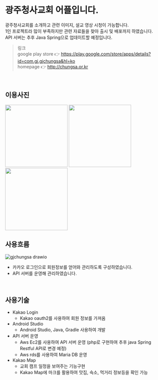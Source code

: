 # 광주청사교회 어플입니다.
광주청사교회를 소개하고 관련 이미지, 설교 영상 시청이 가능합니다. <br>
1인 프로젝트라 많이 부족하지만 관련 자료들을 찾아 출시 및 배포까지 하였습니다.<br>
API 서버는 추후 Java Spring으로 업데이트할 예정입니다.<br>

> 링크<br>
google play store 👉 https://play.google.com/store/apps/details?id=com.gj.gjchungsa&hl=ko<br>
homepage  👉 http://chungsa.or.kr

<br>

## 이용사진
<img src="https://github.com/user-attachments/assets/7c844a7a-5f32-4593-bd83-deab14b8ae9f" width="200">
<img src="https://github.com/user-attachments/assets/8ceaf8e3-bc93-40d5-af7c-77467b79a54e" width="200">
<img src="https://github.com/user-attachments/assets/e941b0c6-93a7-4d8e-957f-c0f6a83c3e7c" width="200">


<br>

## 사용흐름
![gjchungsa drawio](https://github.com/user-attachments/assets/701cdd53-56c0-4d98-9965-8eb76a7453c5)

- 카카오 로그인으로 회원정보를 얻어와 관리하도록 구성하였습니다.
- API 서버를 운영해 관리하였습니다.

<br>

## 사용기술
 - Kakao Login
   - Kakao oauth2를 사용하여 회원 정보를 가져옴
 - Android Studio
   - Android Studio, Java, Gradle 사용하여 개발
 - API 서버 운영
   - Aws Ec2를 사용하여 API 서버 운영 (php로 구현하여 추후 java Spring Restful API로 변경 예정)
   - Aws rds를 사용하여 Maria DB 운영
 - Kakao Map
   - 교회 캠프 일정을 보여주는 기능구현
   - Kakao Map에 마크를 활용하여 맛집, 숙소, 먹거리 정보등을 확인 가능












